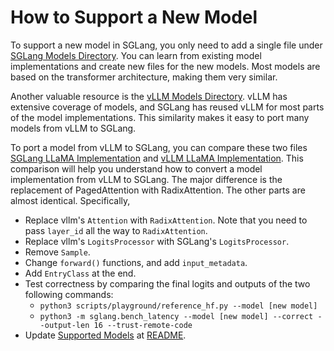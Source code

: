 # How to Support a New Model

To support a new model in SGLang, you only need to add a single file under [SGLang Models Directory](https://github.com/sgl-project/sglang/tree/main/python/sglang/srt/models). You can learn from existing model implementations and create new files for the new models. Most models are based on the transformer architecture, making them very similar.

Another valuable resource is the [vLLM Models Directory](https://github.com/vllm-project/vllm/tree/main/vllm/model_executor/models). vLLM has extensive coverage of models, and SGLang has reused vLLM for most parts of the model implementations. This similarity makes it easy to port many models from vLLM to SGLang.

To port a model from vLLM to SGLang, you can compare these two files [SGLang LLaMA Implementation](https://github.com/sgl-project/sglang/blob/main/python/sglang/srt/models/llama.py) and [vLLM LLaMA Implementation](https://github.com/vllm-project/vllm/blob/main/vllm/model_executor/models/llama.py). This comparison will help you understand how to convert a model implementation from vLLM to SGLang. The major difference is the replacement of PagedAttention with RadixAttention. The other parts are almost identical. Specifically,
  - Replace vllm's `Attention` with `RadixAttention`. Note that you need to pass `layer_id` all the way to `RadixAttention`.
  - Replace vllm's `LogitsProcessor` with SGLang's `LogitsProcessor`.
  - Remove `Sample`.
  - Change `forward()` functions, and add `input_metadata`.
  - Add `EntryClass` at the end.
  - Test correctness by comparing the final logits and outputs of the two following commands:
    - `python3 scripts/playground/reference_hf.py --model [new model]`
    - `python3 -m sglang.bench_latency --model [new model] --correct --output-len 16 --trust-remote-code`
  - Update [Supported Models](https://github.com/sgl-project/sglang/tree/main?tab=readme-ov-file#supported-models) at [README](../README.md).

